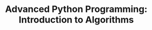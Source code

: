 ---
layout: course_detail
title: "Advanced Python Programming: Introduction to Algorithms"
topIntroText: "This course does not only teach how to write Python code. It is a carefully designed program that teaches how to develop real life applications with Python."
bgImageUrl: "img/updated/L3/python-adv/python-adv-bg.png"
aboutLevel: "L3 Intermediate Programming"
aboutCategoryTitle: "Course Category"
aboutCategory: "Advanced Programming"
aboutGradeLevelTitle: "Grade Level"
aboutGradeLevel: "7 - 12"
aboutSkillLevelTitle: "Skill Level"
aboutSkillLevel: "Intermediate - Advanced"
aboutRatioTitle: "Student to Instructor Ratio"
aboutRatio: "4 : 1"
aboutText: "Learn the most popular programming language in the industry."
priceschedule:
  price: ""
  scheduleDescription: "A general schedule description detailing available booking hours for the specific course will be placed here. This is currently filler text, please ignore."
promotion1: 
  enabled: "true"
  title: ""
  text: ""
  imageUrl: "img/updated/L3/python-adv/python-adv-bg.png"
promotion2: 
  enabled: "true"
  title: ""
  text: ""
  imageUrl: "img/updated/"
promotion3: 
  enabled: "true"
  title: ""
  text: ""
  imageUrl: "img/updated/"
promotion4: 
  enabled: "true"
  title: ""
  text: ""
  imageUrl: "img/updated/"
promotion5: 
  enabled: "true"
  title: ""
  text: ""
  imageUrl: "img/updated/"
curriculum: 
  enabled: "false"
goals: 
- text: ""
highlights: 
- text: "Making programming fun is our top priority when designing all our course content."
- text: "Gain real experiences relating to the industry and participate in research/development."
- text: "Get your question answered in class and participate in healthy competitions with your classmates."
- text: "Learn by doing is the key for all Computer Science studies. All the assignments and projects are design for the goals of the course."
- text: "We focus on pushing our students' imagination and creativity while they learn how to program."
- text: "Programming is just the first step. Building projects and attending science fairs/seminars will help students get into top unversities and jobs."
engUrl: "python-adv.html"
cnUrl: "python-adv-c.html"
---